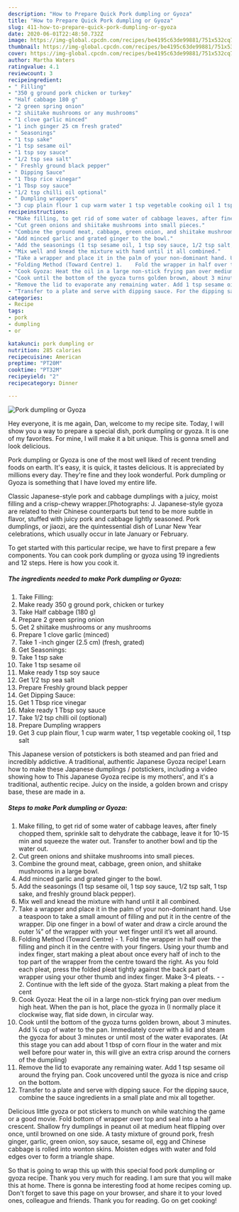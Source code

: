 ```yaml
---
description: "How to Prepare Quick Pork dumpling or Gyoza"
title: "How to Prepare Quick Pork dumpling or Gyoza"
slug: 411-how-to-prepare-quick-pork-dumpling-or-gyoza
date: 2020-06-01T22:48:50.732Z
image: https://img-global.cpcdn.com/recipes/be4195c63de99881/751x532cq70/pork-dumpling-or-gyoza-recipe-main-photo.jpg
thumbnail: https://img-global.cpcdn.com/recipes/be4195c63de99881/751x532cq70/pork-dumpling-or-gyoza-recipe-main-photo.jpg
cover: https://img-global.cpcdn.com/recipes/be4195c63de99881/751x532cq70/pork-dumpling-or-gyoza-recipe-main-photo.jpg
author: Martha Waters
ratingvalue: 4.1
reviewcount: 3
recipeingredient:
- " Filling"
- "350 g ground pork chicken or turkey"
- "Half cabbage 180 g"
- "2 green spring onion"
- "2 shiitake mushrooms or any mushrooms"
- "1 clove garlic minced"
- "1 inch ginger 25 cm fresh grated"
- " Seasonings"
- "1 tsp sake"
- "1 tsp sesame oil"
- "1 tsp soy sauce"
- "1/2 tsp sea salt"
- " Freshly ground black pepper"
- " Dipping Sauce"
- "1 Tbsp rice vinegar"
- "1 Tbsp soy sauce"
- "1/2 tsp chilli oil optional"
- " Dumpling wrappers"
- "3 cup plain flour 1 cup warm water 1 tsp vegetable cooking oil 1 tsp salt"
recipeinstructions:
- "Make filling, to get rid of some water of cabbage leaves, after finely chopped them, sprinkle salt to dehydrate the cabbage, leave it for 10-15 min and squeeze the water out. Transfer to another bowl and tip the water out."
- "Cut green onions and shiitake mushrooms into small pieces."
- "Combine the ground meat, cabbage, green onion, and shiitake mushrooms in a large bowl."
- "Add minced garlic and grated ginger to the bowl."
- "Add the seasonings (1 tsp sesame oil, 1 tsp soy sauce, 1/2 tsp salt, 1 tsp sake, and freshly ground black pepper)."
- "Mix well and knead the mixture with hand until it all combined."
- "Take a wrapper and place it in the palm of your non-dominant hand. Use a teaspoon to take a small amount of filling and put it in the centre of the wrapper. Dip one finger in a bowl of water and draw a circle around the outer ¼” of the wrapper with your wet finger until it’s wet all around."
- "Folding Method (Toward Centre) 1.	Fold the wrapper in half over the filling and pinch it in the centre with your fingers. Using your thumb and index finger, start making a pleat about once every half of inch to the top part of the wrapper from the centre toward the right. As you fold each pleat, press the folded pleat tightly against the back part of wrapper using your other thumb and index finger. Make 3-4 pleats.  2.	Continue with the left side of the gyoza. Start making a pleat from the cent"
- "Cook Gyoza: Heat the oil in a large non-stick frying pan over medium high heat. When the pan is hot, place the gyoza in (I normally place it clockwise way, flat side down, in circular way."
- "Cook until the bottom of the gyoza turns golden brown, about 3 minutes. Add ¼ cup of water to the pan. Immediately cover with a lid and steam the gyoza for about 3 minutes or until most of the water evaporates. (At this stage you can add about 1 tbsp of corn flour in the water and mix well before pour water in, this will give an extra crisp around the corners of the dumpling)"
- "Remove the lid to evaporate any remaining water. Add 1 tsp sesame oil around the frying pan. Cook uncovered until the gyoza is nice and crisp on the bottom."
- "Transfer to a plate and serve with dipping sauce. For the dipping sauce, combine the sauce ingredients in a small plate and mix all together."
categories:
- Recipe
tags:
- pork
- dumpling
- or

katakunci: pork dumpling or 
nutrition: 285 calories
recipecuisine: American
preptime: "PT20M"
cooktime: "PT32M"
recipeyield: "2"
recipecategory: Dinner

---
```



![Pork dumpling or Gyoza](https://img-global.cpcdn.com/recipes/be4195c63de99881/751x532cq70/pork-dumpling-or-gyoza-recipe-main-photo.jpg)

Hey everyone, it is me again, Dan, welcome to my recipe site. Today, I will show you a way to prepare a special dish, pork dumpling or gyoza. It is one of my favorites. For mine, I will make it a bit unique. This is gonna smell and look delicious.

Pork dumpling or Gyoza is one of the most well liked of recent trending foods on earth. It's easy, it is quick, it tastes delicious. It is appreciated by millions every day. They're fine and they look wonderful. Pork dumpling or Gyoza is something that I have loved my entire life.

Classic Japanese-style pork and cabbage dumplings with a juicy, moist filling and a crisp-chewy wrapper.[Photographs: J. Japanese-style gyoza are related to their Chinese counterparts but tend to be more subtle in flavor, stuffed with juicy pork and cabbage lightly seasoned. Pork dumplings, or jiaozi, are the quintessential dish of Lunar New Year celebrations, which usually occur in late January or February.


To get started with this particular recipe, we have to first prepare a few components. You can cook pork dumpling or gyoza using 19 ingredients and 12 steps. Here is how you cook it.

<!--inarticleads1-->

##### The ingredients needed to make Pork dumpling or Gyoza:

1. Take  Filling:
1. Make ready 350 g ground pork, chicken or turkey
1. Take Half cabbage (180 g)
1. Prepare 2 green spring onion
1. Get 2 shiitake mushrooms or any mushrooms
1. Prepare 1 clove garlic (minced)
1. Take 1 -inch ginger (2.5 cm) (fresh, grated)
1. Get  Seasonings:
1. Take 1 tsp sake
1. Take 1 tsp sesame oil
1. Make ready 1 tsp soy sauce
1. Get 1/2 tsp sea salt
1. Prepare  Freshly ground black pepper
1. Get  Dipping Sauce:
1. Get 1 Tbsp rice vinegar
1. Make ready 1 Tbsp soy sauce
1. Take 1/2 tsp chilli oil (optional)
1. Prepare  Dumpling wrappers
1. Get 3 cup plain flour, 1 cup warm water, 1 tsp vegetable cooking oil, 1 tsp salt


This Japanese version of potstickers is both steamed and pan fried and incredibly addictive. A traditional, authentic Japanese Gyoza recipe! Learn how to make these Japanese dumplings / potstickers, including a video showing how to This Japanese Gyoza recipe is my mothers&#39;, and it&#39;s a traditional, authentic recipe. Juicy on the inside, a golden brown and crispy base, these are made in a. 

<!--inarticleads2-->

##### Steps to make Pork dumpling or Gyoza:

1. Make filling, to get rid of some water of cabbage leaves, after finely chopped them, sprinkle salt to dehydrate the cabbage, leave it for 10-15 min and squeeze the water out. Transfer to another bowl and tip the water out.
1. Cut green onions and shiitake mushrooms into small pieces.
1. Combine the ground meat, cabbage, green onion, and shiitake mushrooms in a large bowl.
1. Add minced garlic and grated ginger to the bowl.
1. Add the seasonings (1 tsp sesame oil, 1 tsp soy sauce, 1/2 tsp salt, 1 tsp sake, and freshly ground black pepper).
1. Mix well and knead the mixture with hand until it all combined.
1. Take a wrapper and place it in the palm of your non-dominant hand. Use a teaspoon to take a small amount of filling and put it in the centre of the wrapper. Dip one finger in a bowl of water and draw a circle around the outer ¼” of the wrapper with your wet finger until it’s wet all around.
1. Folding Method (Toward Centre) - 1.	Fold the wrapper in half over the filling and pinch it in the centre with your fingers. Using your thumb and index finger, start making a pleat about once every half of inch to the top part of the wrapper from the centre toward the right. As you fold each pleat, press the folded pleat tightly against the back part of wrapper using your other thumb and index finger. Make 3-4 pleats. -  - 2.	Continue with the left side of the gyoza. Start making a pleat from the cent
1. Cook Gyoza: Heat the oil in a large non-stick frying pan over medium high heat. When the pan is hot, place the gyoza in (I normally place it clockwise way, flat side down, in circular way.
1. Cook until the bottom of the gyoza turns golden brown, about 3 minutes. Add ¼ cup of water to the pan. Immediately cover with a lid and steam the gyoza for about 3 minutes or until most of the water evaporates. (At this stage you can add about 1 tbsp of corn flour in the water and mix well before pour water in, this will give an extra crisp around the corners of the dumpling)
1. Remove the lid to evaporate any remaining water. Add 1 tsp sesame oil around the frying pan. Cook uncovered until the gyoza is nice and crisp on the bottom.
1. Transfer to a plate and serve with dipping sauce. For the dipping sauce, combine the sauce ingredients in a small plate and mix all together.


Delicious little gyoza or pot stickers to munch on while watching the game or a good movie. Fold bottom of wrapper over top and seal into a half crescent. Shallow fry dumplings in peanut oil at medium heat flipping over once, until browned on one side. A tasty mixture of ground pork, fresh ginger, garlic, green onion, soy sauce, sesame oil, egg and Chinese cabbage is rolled into wonton skins. Moisten edges with water and fold edges over to form a triangle shape. 

So that is going to wrap this up with this special food pork dumpling or gyoza recipe. Thank you very much for reading. I am sure that you will make this at home. There is gonna be interesting food at home recipes coming up. Don't forget to save this page on your browser, and share it to your loved ones, colleague and friends. Thank you for reading. Go on get cooking!
